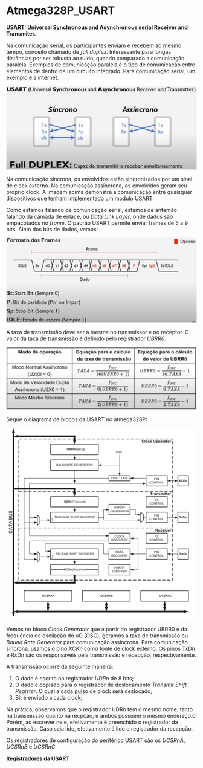 # Atmega328P_USART

__USART: Universal Synchronous and Asynchronous serial Receiver and Transmiter.__

Na comunicação serial, os participantes enviam e recebem ao mesmo tempo, conceito chamado de *full duplex*. Interessante para longas distâncias por ser robusta ao ruído, quando comparado a comunicação paralela. Exemplos de comunicação paralela é o tipo de comunicação entre elementos de dentro de um circuito integrado. Para comunicação serial, um exemplo é a internet.

<img src="/imagens/imagens_texto/usart_1.png">

Na comunicação síncrona, os envolvidos estão sincronizados por um sinal de clock externo.
Na comunicação assíncrona, os envolvidos geram seu próprio clock. A imagem acima demonstra a comunicação entre quaisquer dispositivos que tenham implementado um modulo USART.

Como estamos falando de comunicação serial, estamos de antemão falando da camada de enlace, ou *Data Link Layer*, onde dados são empacotados no *frame*. O padrão USART permite enviar frames de 5 a 9 bits. Além dos bits de dados, vemos:

<img src="/imagens/imagens_texto/usart_2.png">

A taxa de transmissão deve ser a mesma no transmissor e no receptor. O valor da taxa de transmissão é definido pelo registrador *UBRR0*.

<img src="/imagens/imagens_texto/usart_3.png">

Segue o diagrama de blocos da USART no atmega328P:

<img src="/imagens/imagens_texto/usart_4.png">

Vemos no bloco *Clock Generator* que a partir do registrador UBRR0 e da frequência de oscilação do uC (OSC), geramos a taxa de transmissão ou *Baund Rate Generator* para comunicação assíncrona. Para comunicação síncrona, usamos o pino *XCKn* como fonte de clock externo. Os pinos TxDn e RxDn são os responsáveis pela transmissão e recepção, respectivamente.

A transmissão ocorre da seguinte maneira:
1) O dado é escrito no registrador *UDRn* de 8 bits;
2) O dado é copiado para o registrador de deslocamento *Transmit Shift Register*. O qual a cada pulso de clock será deslocado;
3) Bit é enviado a cada clock;

Na prática, observamos que o registrador UDRn tem o mesmo nome, tanto na transmissão,quanto na recpção, e ambos possuem o mesmo endereço.0 Porém, ao escrever nele, efetivamente é preenchido o registrador da transmissão. Caso seja lido, efetivamente é lido o registrador da recepção.

Os registradores de configuração do periférico USART são os *UCSRnA*, *UCSRnB* e *UCSRnC*.

__Registradores da USART__





